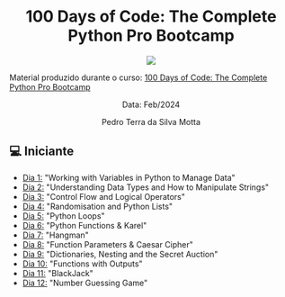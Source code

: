 <h1 align="center">100 Days of Code: The Complete Python Pro Bootcamp
</h1>

<p align="center">
  <img src="https://github.com/terramotta/100-days-python-bootcamp/assets/53800269/9a9ff310-29e7-4a29-b18a-a481110a807c">
</p>


Material produzido durante o curso: [100 Days of Code: The Complete Python Pro Bootcamp](https://www.udemy.com/course/100-days-of-code/)


<p align="center">
Data: Feb/2024  
</p>

<p align="center">
Pedro Terra da Silva Motta  
</p>



## 💻 Iniciante 
- [Dia 1:](https://github.com/terramotta/100-days-python-bootcamp/tree/main/dia01) "Working with Variables in Python to Manage Data"
- [Dia 2:](https://github.com/terramotta/100-days-python-bootcamp/tree/main/dia02) "Understanding Data Types and How to Manipulate Strings"
- [Dia 3:](https://github.com/terramotta/100-days-python-bootcamp/tree/main/dia03) "Control Flow and Logical Operators"
- [Dia 4:](https://github.com/terramotta/100-days-python-bootcamp/tree/main/dia04) "Randomisation and Python Lists"
- [Dia 5:](https://github.com/terramotta/100-days-python-bootcamp/tree/main/dia05) "Python Loops"
- [Dia 6:](https://github.com/terramotta/100-days-python-bootcamp/tree/main/dia06) "Python Functions & Karel"
- [Dia 7:](https://github.com/terramotta/100-days-python-bootcamp/tree/main/dia07) "Hangman"
- [Dia 8:](https://github.com/terramotta/100-days-python-bootcamp/tree/main/dia08) "Function Parameters & Caesar Cipher"
- [Dia 9:](https://github.com/terramotta/100-days-python-bootcamp/tree/main/dia09) "Dictionaries, Nesting and the Secret Auction"
- [Dia 10:](https://github.com/terramotta/100-days-python-bootcamp/tree/main/dia10) "Functions with Outputs"
- [Dia 11:](https://github.com/terramotta/100-days-python-bootcamp/tree/main/dia11) "BlackJack"
- [Dia 12:](https://github.com/terramotta/100-days-python-bootcamp/tree/main/dia12) "Number Guessing Game"
